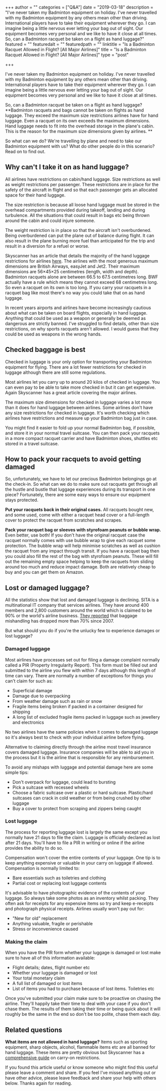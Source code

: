 +++
author = ""
categories = ["Q&A"]
date = "2019-03-18"
description = "I've never taken my Badminton equipment on holiday. I've never travelled with my Badminton equipment by any others mean other than driving. International players have to take their equipment wherever they go. I can imagine being a little nervous ever letting your bag out of sight. Our equipment becomes very personal and we like to have it close at all times. So, can a Badminton racquet be taken on a flight as hand luggage?"
featured = ""
featuredalt = ""
featuredpath = ""
linktitle = "Is a Badminton Racquet Allowed in Flight? [All Major Airlines]"
title = "Is a Badminton Racquet Allowed in Flight? [All Major Airlines]"
type = "post"

+++

I've never taken my Badminton equipment on holiday. I've never travelled with my Badminton equipment by any others mean other than driving. International players have to take their equipment wherever they go. I can imagine being a little nervous ever letting your bag out of sight. Our equipment becomes very personal and we like to have it close at all times.

So, can a Badminton racquet be taken on a flight as hand luggage? **Badminton racquets and bags cannot be taken on flights as hand luggage. They exceed the maximum size restrictions airlines have for hand luggage. Even a racquet on its own exceeds the maximum dimensions. Hand luggage needs to fit into the overhead storage in the plane's cabin. This is the reason for the maximum size dimensions given by airlines. **

So what can we do? We're travelling by plane and need to take our Badminton equipment with us? What do other people do in this scenario? Read on to find out.

## Why can't I take it on as hand luggage?

All airlines have restrictions on cabin/hand luggage. Size restrictions as well as weight restrictions per passenger. These restrictions are in place for the safety of the aircraft in flight and so that each passenger gets an allocated space for their hand luggage.

The size restriction is because all loose hand luggage must be stored in the overhead compartments provided during takeoff, landing and during turbulence. All the situations that could result in bags etc being thrown around the cabin and could injure someone.

The weight restriction is in place so that the aircraft isn't overburdened. Being overburdened can put the plane out of balance during flight. It can also result in the plane burning more fuel than anticipated for the trip and result in a diversion for a refuel or worse.

Skyscanner has an article that details the majority of the hand luggage restrictions for airlines [here](https://www.skyscanner.net/news/cabin-luggage-guide-hand-baggage-sizes-and-weight-restrictions). The airlines with the most generous maximum dimensions are British Airways, easyJet and Jet2. Their maximum dimensions are 56×45×25 centimetres (length, width and depth). Badminton racquets alone are between 66.5 to 67.5 centimetres long. BWF actually have a rule which means they cannot exceed 68 centimetres long. So even a racquet on its own is too long. If you carry your racquets in a racquet bag like most there's no way you could take that on as hand luggage.

In recent years airports and airlines have become increasingly cautious about what can be taken on board flights, especially in hand luggage. Anything that could be used as a weapon or generally be deemed as dangerous are strictly banned. I've struggled to find details, other than size restrictions, on why sports racquets aren't allowed. I would guess that they could be used as weapons in the wrong hands.

## Checked baggage is best

Checked in luggage is your only option for transporting your Badminton equipment for flying. There are a lot fewer restrictions for checked in luggage although there are still some regulations.

Most airlines let you carry up to around 20 kilos of checked in luggage. You can even pay to be able to take more checked in but it can get expensive. Again Skyscanner has a great article covering the major airlines.

The maximum size dimensions for checked in luggage varies a lot more than it does for hand luggage between airlines. Some airlines don't have any size restrictions for checked in luggage. It's worth checking which airlines have restrictions and measure up your Badminton bag just in case.

You might find it easier to fold up your normal Badminton bag, if possible, and store it in your normal travel suitcase. You can then pack your racquets in a more compact racquet carrier and have Badminton shoes, shuttles etc stored in a travel suitcase.

## How to pack your racquets to avoid getting damaged

So, unfortunately, we have to let our precious Badminton belongings go at the check-in. So what can we do to make sure out racquets get through all the hustle and bustle that luggage experiences during its transport in one piece? Fortunately, there are some easy ways to ensure our equipment stays protected.

**Put your racquets back in their original cases.** All racquets bought new, and some used, come with either a racquet head cover or a full-length cover to protect the racquet from scratches and scrapes.

**Pack your racquet bag or sleeves with styrofoam peanuts or bubble wrap.** Even better, use both! If you don't have the original racquet case the racquet normally comes with use bubble wrap to give each racquet some protection. The bubble wrap will help minimise scratches as well as cushion the racquet from any impact through transit. If you have a racquet bag then you could also fill the rest of the bag with styrofoam peanuts. These will fill out the remaining empty space helping to keep the racquets from sliding around too much and reduce impact damage. Both are relatively cheap to buy and you can get them on Amazon.

## Lost or damaged luggage?

All the statistics show that lost and damaged luggage is declining. SITA is a multinational IT company that services airlines. They have around 400 members and 2,800 customers around the world which is claimed to be 90% or the world's airline business. [They reported](https://www.sita.aero/resources/type/surveys-reports/baggage-report-2018) that baggage mishandling has dropped more than 70% since 2007.

But what should you do if you're the unlucky few to experience damages or lost luggage?

### Damaged luggage

Most airlines have processes set out for filing a damage complaint normally called a PIR (Property Irregularity Report). This form must be filled out and submitted to the airline you flew with within 7 days although this length of time can vary. There are normally a number of exceptions for things you can't claim for such as:

*   Superficial damage
*   Damage due to overpacking
*   From weather damage such as rain or snow
*   Fragile items being broken if packed in a container designed for shipping
*   A long list of excluded fragile items packed in luggage such as jewellery and electronics

No two airlines have the same policies when it comes to damaged luggage so it's always best to check with your individual airline before flying.

Alternative to claiming directly through the airline most travel insurance covers damaged luggage. Insurance companies will be able to aid you in the process but it is the airline that is responsible for any reimbursement.

To avoid any mishaps with luggage and potential damage here are some simple tips:

*   Don't overpack for luggage, could lead to bursting
*   Pick a suitcase with recessed wheels
*   Choose a fabric suitcase over a plastic or hard suitcase. Plastic/hard suitcases can crack in cold weather or from being crushed by other luggage
*   Buy a cover to protect from scraping and zippers being caught

### Lost luggage

The process for reporting luggage lost is largely the same except you normally have 21 days to file the claim. Luggage is officially declared as lost after 21 days. You'll have to file a PIR in writing or online if the airline provides the ability to do so.

Compensation won't cover the entire contents of your luggage. One tip is to keep anything expensive or valuable in your carry on luggage if allowed. Compensation is normally limited to:

*   Bare essentials such as toiletries and clothing
*   Partial cost or replacing lost luggage contents

It's advisable to have photographic evidence of the contents of your luggage. So always take some photos as an inventory whilst packing. They often ask for receipts for any expensive items so try and keep e-receipts and photograph physical receipts. Airlines usually won't pay out for:

*   "New for old" replacement
*   Anything valuable, fragile or perishable
*   Stress or inconvenience caused

### Making the claim

When you have the PIR form whether your luggage is damaged or lost make sure to have all of this information available:

*   Flight details; dates, flight number etc
*   Whether your luggage is damaged or lost
*   Your total monetary claim
*   A full list of damaged or lost items
*   List of items you had to purchase because of lost items. Toiletries etc

Once you've submitted your claim make sure to be proactive on chasing the airline. They'll happily take their time to deal with your case if you don't chase them. The results of them taking their time or being quick about it will roughly be the same in the end so don't be too polite, chase them each day.

## Related questions

**What items are not allowed in hand luggage?** Items such as sporting equipment, sharp objects, alcohol, flammable items etc are all banned for hand luggage. These items are pretty obvious but Skyscanner has a [comprehensive guide](https://www.skyscanner.net/news/flights/airline-carry-on-restrictions-and-prohibited-items-on-board) on carry-on restrictions.

If you found this article useful or know someone who might find this useful please leave a comment and share. If you feel I've missed anything out or have other advice, please leave feedback and share your help with others below. Thanks again for reading.
